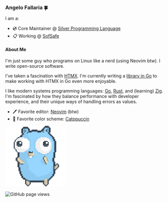 ### Angelo Fallaria 🍀

I am a:

* 💿 Core Maintainer @ [Silver Programming Language](https://github.com/silverlang)
* 📋 Working @ [SofSafe](https://www.sofsafe.cloud)


#### About Me

I'm just some guy who programs on Linux like a nerd (using Neovim btw). I write open-source software.

I've taken a fascination with [HTMX](https://htmx.org). I'm currently writing a [library in Go](https://github.com/angelofallars/htmx-go) to make working with HTMX in Go even more enjoyable.

I like modern systems programming languages: [Go](https://go.dev/), [Rust](https://www.rust-lang.org/), and (learning) [Zig](https://ziglang.org/). I'm fascinated by how they balance performance with developer experience, and their unique ways of handling errors as values. 


- 🖊️ Favorite editor: [Neovim](https://neovim.io/) (btw)
- 🎨 Favorite color scheme: [Catppuccin](https://github.com/catppuccin)

![](./dancing-gopher.gif)

<img src="https://komarev.com/ghpvc/?username=angelofallars&color=45707a&style=flat-square" alt="GitHub page views">
